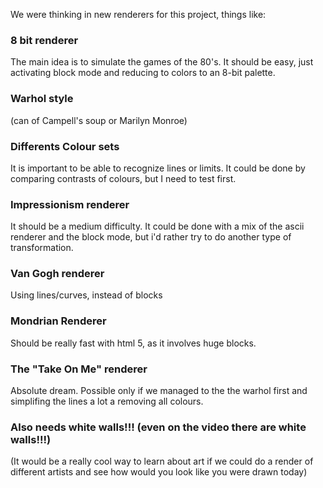 We were thinking in new renderers for this project, things like:

### 8 bit renderer ###

The main idea is to simulate the games of the 80's. It should be easy, just activating block mode and reducing to colors to an 8-bit palette.

### Warhol style ###

(can of Campell's soup or Marilyn Monroe)


### Differents Colour sets ###

It is important to be able to recognize lines or limits.
It could be done by comparing contrasts of colours, but I need to test first.

### Impressionism renderer ###

It should be a medium difficulty. It could be done with a mix of the ascii renderer and the block mode, 
but i'd rather try to do another type of transformation.

### Van Gogh renderer ###
Using lines/curves, instead of blocks

### Mondrian Renderer ###
Should be really fast with html 5, as it involves huge blocks.

### The "Take On Me" renderer ###
Absolute dream. Possible only if we managed to the the warhol first and simplifing the lines a lot a removing all colours.

### Also needs white walls!!! (even on the video there are white walls!!!) ###

(It would be a really cool way to learn about art if we could do a render of different artists and see how would you look like you were drawn today)
